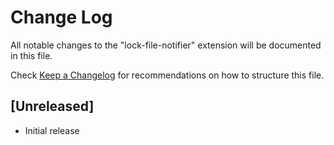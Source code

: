 # Change Log

All notable changes to the "lock-file-notifier" extension will be documented in this file.

Check [Keep a Changelog](http://keepachangelog.com/) for recommendations on how to structure this file.

## [Unreleased]

- Initial release
